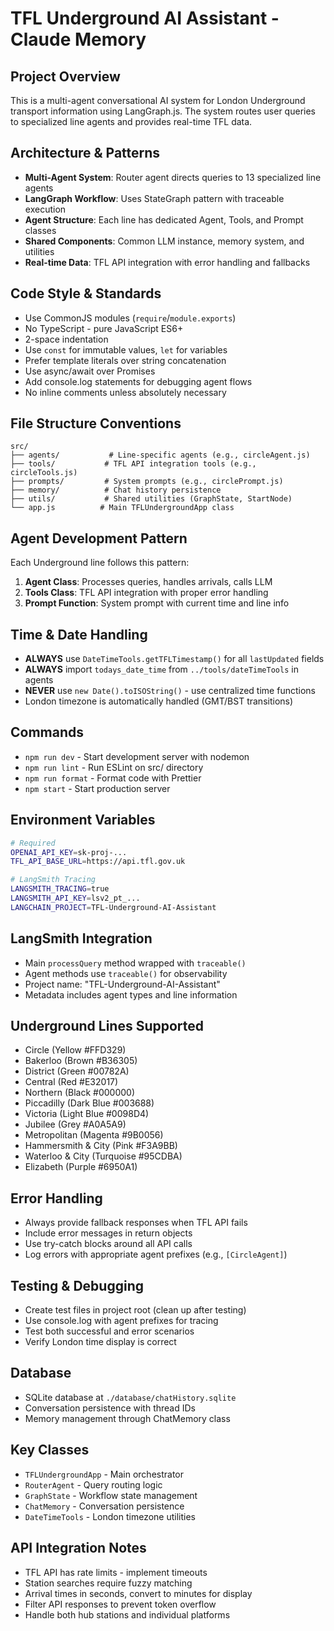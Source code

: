 # TFL Underground AI Assistant - Claude Memory

## Project Overview
This is a multi-agent conversational AI system for London Underground transport information using LangGraph.js. The system routes user queries to specialized line agents and provides real-time TFL data.

## Architecture & Patterns
- **Multi-Agent System**: Router agent directs queries to 13 specialized line agents
- **LangGraph Workflow**: Uses StateGraph pattern with traceable execution
- **Agent Structure**: Each line has dedicated Agent, Tools, and Prompt classes
- **Shared Components**: Common LLM instance, memory system, and utilities
- **Real-time Data**: TFL API integration with error handling and fallbacks

## Code Style & Standards
- Use CommonJS modules (`require`/`module.exports`)
- No TypeScript - pure JavaScript ES6+
- 2-space indentation
- Use `const` for immutable values, `let` for variables
- Prefer template literals over string concatenation
- Use async/await over Promises
- Add console.log statements for debugging agent flows
- No inline comments unless absolutely necessary

## File Structure Conventions
```
src/
├── agents/           # Line-specific agents (e.g., circleAgent.js)
├── tools/           # TFL API integration tools (e.g., circleTools.js)
├── prompts/         # System prompts (e.g., circlePrompt.js)
├── memory/          # Chat history persistence
├── utils/           # Shared utilities (GraphState, StartNode)
└── app.js          # Main TFLUndergroundApp class
```

## Agent Development Pattern
Each Underground line follows this pattern:
1. **Agent Class**: Processes queries, handles arrivals, calls LLM
2. **Tools Class**: TFL API integration with proper error handling
3. **Prompt Function**: System prompt with current time and line info

## Time & Date Handling
- **ALWAYS** use `DateTimeTools.getTFLTimestamp()` for all `lastUpdated` fields
- **ALWAYS** import `todays_date_time` from `../tools/dateTimeTools` in agents
- **NEVER** use `new Date().toISOString()` - use centralized time functions
- London timezone is automatically handled (GMT/BST transitions)

## Commands
- `npm run dev` - Start development server with nodemon
- `npm run lint` - Run ESLint on src/ directory  
- `npm run format` - Format code with Prettier
- `npm start` - Start production server

## Environment Variables
```bash
# Required
OPENAI_API_KEY=sk-proj-...
TFL_API_BASE_URL=https://api.tfl.gov.uk

# LangSmith Tracing
LANGSMITH_TRACING=true
LANGSMITH_API_KEY=lsv2_pt_...
LANGCHAIN_PROJECT=TFL-Underground-AI-Assistant
```

## LangSmith Integration
- Main `processQuery` method wrapped with `traceable()`
- Agent methods use `traceable()` for observability
- Project name: "TFL-Underground-AI-Assistant"
- Metadata includes agent types and line information

## Underground Lines Supported
- Circle (Yellow #FFD329)
- Bakerloo (Brown #B36305) 
- District (Green #00782A)
- Central (Red #E32017)
- Northern (Black #000000)
- Piccadilly (Dark Blue #003688)
- Victoria (Light Blue #0098D4)
- Jubilee (Grey #A0A5A9)
- Metropolitan (Magenta #9B0056)
- Hammersmith & City (Pink #F3A9BB)
- Waterloo & City (Turquoise #95CDBA)
- Elizabeth (Purple #6950A1)

## Error Handling
- Always provide fallback responses when TFL API fails
- Include error messages in return objects
- Use try-catch blocks around all API calls
- Log errors with appropriate agent prefixes (e.g., `[CircleAgent]`)

## Testing & Debugging
- Create test files in project root (clean up after testing)
- Use console.log with agent prefixes for tracing
- Test both successful and error scenarios
- Verify London time display is correct

## Database
- SQLite database at `./database/chatHistory.sqlite`
- Conversation persistence with thread IDs
- Memory management through ChatMemory class

## Key Classes
- `TFLUndergroundApp` - Main orchestrator
- `RouterAgent` - Query routing logic  
- `GraphState` - Workflow state management
- `ChatMemory` - Conversation persistence
- `DateTimeTools` - London timezone utilities

## API Integration Notes
- TFL API has rate limits - implement timeouts
- Station searches require fuzzy matching
- Arrival times in seconds, convert to minutes for display
- Filter API responses to prevent token overflow
- Handle both hub stations and individual platforms